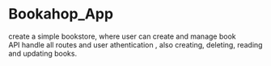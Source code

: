 # Bookahop_App
create a simple bookstore, where user can create and manage book <br>
API handle all routes and user athentication , also creating, deleting, reading and updating books.